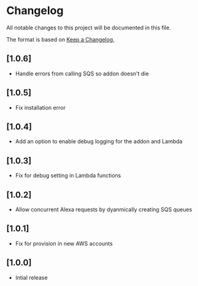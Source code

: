 # Changelog

All notable changes to this project will be documented in this file.

The format is based on [Keep a Changelog](https://keepachangelog.com/en/1.0.0/),

## [1.0.6]
- Handle errors from calling SQS so addon doesn't die

## [1.0.5]
- Fix installation error

## [1.0.4]
- Add an option to enable debug logging for the addon and Lambda

## [1.0.3]
- Fix for debug setting in Lambda functions

## [1.0.2]
- Allow concurrent Alexa requests by dyanmically creating SQS queues

## [1.0.1]
- Fix for provision in new AWS accounts

## [1.0.0]
- Intial release
